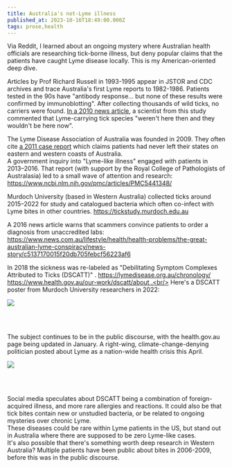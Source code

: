 ```yaml
---
title: Australia's not-Lyme illness
published_at: 2023-10-16T18:49:00.000Z
tags: prose,health
---
```


Via Reddit, I learned about an ongoing mystery where Australian health officials are researching tick-borne illness, but deny popular claims that the patients have caught Lyme disease locally.
This is my American-oriented deep dive.

Articles by Prof Richard Russell in 1993-1995 appear in JSTOR and CDC archives and trace Australia's first Lyme reports to 1982-1986. Patients tested in the 90s have "antibody response… but none of these results were confirmed by immunoblotting". After collecting thousands of wild ticks, no carriers were found. [In a 2010 news article](https://www.smh.com.au/national/lyme-mystery-ticks-all-the-boxes-20100723-10ora.html), a scientist from this study commented that Lyme-carrying tick species "weren't here then and they wouldn't be here now".

The Lyme Disease Association of Australia was founded in 2009. They often cite [a 2011 case report](https://pubmed.ncbi.nlm.nih.gov/22267937/) which claims patients had never left their states on eastern and western coasts of Australia.<br/>
A government inquiry into "Lyme-like illness" engaged with patients in 2013–2016. That report (with support by the Royal College of Pathologists of Australasia) led to a small wave of attention and research: https://www.ncbi.nlm.nih.gov/pmc/articles/PMC5441348/

Murdoch University (based in Western Australia) collected ticks around 2015–2022 for study and catalogued bacteria which often co-infect with Lyme bites in other countries. https://tickstudy.murdoch.edu.au

A 2016 news article warns that scammers convince  patients to order a diagnosis from unaccredited labs: https://www.news.com.au/lifestyle/health/health-problems/the-great-australian-lyme-conspiracy/news-story/c5137170015f20db705febcf56223af6

In 2018  the sickness was re-labeled as "Debilitating Symptom Complexes Attributed to Ticks (DSCATT)" . https://lymedisease.org.au/chronology/  https://www.health.gov.au/our-work/dscatt/about .<br/>
Here's a DSCATT poster from Murdoch University researchers in 2022:

<img src="/blog-images/lyme-2.jpeg"/>

<br/><br/>

The subject continues to be in the public discourse, with the health.gov.au page being updated in January. A right-wing, climate-change-denying politician posted about Lyme as a nation-wide health crisis this April.

<img src="/blog-images/lyme-1.png"/>

<br/><br/>


Social media speculates about DSCATT being a combination of foreign-acquired illness, and more rare allergies and reactions. It could also be that tick bites contain new or unstudied bacteria, or be related to ongoing mysteries over chronic Lyme.<br/>
These diseases could be rare within Lyme patients in the US, but stand out in Australia where there are supposed to be zero Lyme-like cases.<br/>
It's also possible that there's something worth deep research in Western Australia? Multiple patients have been public about bites in 2006-2009, before this was in the public discourse.

<br/>
<br/>
<br/>
